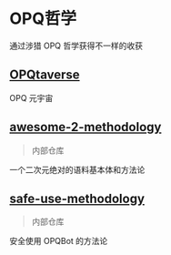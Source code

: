 # OPQ哲学

通过涉猎 OPQ 哲学获得不一样的收获

## [OPQtaverse](https://github.com/opq-osc/OPQtaverse)

OPQ 元宇宙

## [awesome-2-methodology](https://github.com/opq-osc/awesome-2-methodology)

> 内部仓库

一个二次元绝对的语料基本体和方法论

## [safe-use-methodology](https://github.com/opq-osc/safe-use-methodology)

> 内部仓库

安全使用 OPQBot 的方法论
